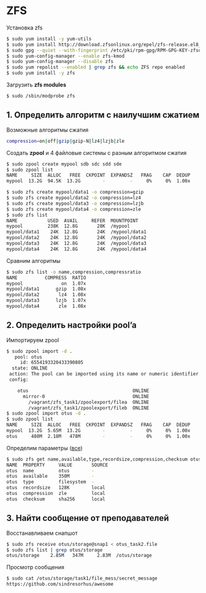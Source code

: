 # ZFS
Установка zfs
```bash
$ sudo yum install -y yum-utils
$ sudo yum install http://download.zfsonlinux.org/epel/zfs-release.el8_0.noarch.rpm
$ sudo gpg --quiet --with-fingerprint /etc/pki/rpm-gpg/RPM-GPG-KEY-zfsonlinux
$ sudo yum-config-manager --enable zfs-kmod
$ sudo yum-config-manager --disable zfs
$ sudo yum repolist --enabled | grep zfs && echo ZFS repo enabled
$ sudo yum install -y zfs
```
Загрузить **zfs modules**
```bash
$ sudo /sbin/modprobe zfs
```
## 1. Определить алгоритм с наилучшим сжатием
Возможные алгоритмы сжатия
```bash
compression=on|off|gzip|gzip-N|lz4|lzjb|zle
```
Создать **zpool** и 4 файловые системы с разным алгоритмом сжатия
```bash
$ sudo zpool create mypool sdb sdc sdd sde
$ sudo zpool list
NAME     SIZE  ALLOC   FREE  CKPOINT  EXPANDSZ   FRAG    CAP  DEDUP    HEALTH  ALTROOT
mypool  13.2G  94.5K  13.2G        -         -     0%     0%  1.00x    ONLINE  -
```
```bash
$ sudo zfs create mypool/data1 -o compression=gzip
$ sudo zfs create mypool/data2 -o compression=lz4
$ sudo zfs create mypool/data3 -o compression=lzjb
$ sudo zfs create mypool/data4 -o compression=zle
$ sudo zfs list
NAME           USED  AVAIL     REFER  MOUNTPOINT
mypool         238K  12.8G       28K  /mypool
mypool/data1    24K  12.8G       24K  /mypool/data1
mypool/data2    24K  12.8G       24K  /mypool/data2
mypool/data3    24K  12.8G       24K  /mypool/data3
mypool/data4    24K  12.8G       24K  /mypool/data4
```
Сравним алгоритмы
```bash
$ sudo zfs list -o name,compression,compressratio
NAME          COMPRESS  RATIO
mypool              on  1.07x
mypool/data1      gzip  1.08x
mypool/data2       lz4  1.08x
mypool/data3      lzjb  1.07x
mypool/data4       zle  1.08x
```
## 2. Определить настройки pool’a
Импортируем zpool
```bash
$ sudo zpool import -d .
   pool: otus
     id: 6554193320433390805
  state: ONLINE
 action: The pool can be imported using its name or numeric identifier.
 config:

	otus                                      ONLINE
	  mirror-0                                ONLINE
	    /vagrant/zfs_task1/zpoolexport/filea  ONLINE
	    /vagrant/zfs_task1/zpoolexport/fileb  ONLINE
$ sudo zpool import otus -d .
$ sudo zpool list
NAME     SIZE  ALLOC   FREE  CKPOINT  EXPANDSZ   FRAG    CAP  DEDUP    HEALTH  ALTROOT
mypool  13.2G  5.65M  13.2G        -         -     0%     0%  1.00x    ONLINE  -
otus     480M  2.18M   478M        -         -     0%     0%  1.00x    ONLINE  -
```
Определим параметры ([все](settings.txt))
```bash
$ sudo zfs get name,available,type,recordsize,compression,checksum otus
NAME  PROPERTY     VALUE       SOURCE
otus  name         otus        -
otus  available    350M        -
otus  type         filesystem  -
otus  recordsize   128K        local
otus  compression  zle         local
otus  checksum     sha256      local
```
## 3. Найти сообщение от преподавателей
Восстанавливаем снапшот
```bash
$ sudo zfs receive otus/storage@snap1 < otus_task2.file 
$ sudo zfs list | grep otus/storage
otus/storage    2.85M   347M     2.83M  /otus/storage
```
Просмотр сообщения
```bash
$ sudo cat /otus/storage/task1/file_mess/secret_message 
https://github.com/sindresorhus/awesome
``` 
